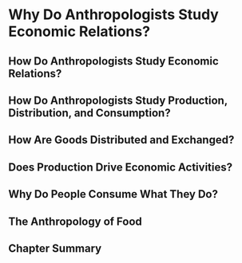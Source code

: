 # Why Do Anthropologists Study Economic Relations?

## How Do Anthropologists Study Economic Relations?
## How Do Anthropologists Study Production, Distribution, and Consumption?
## How Are Goods Distributed and Exchanged?
## Does Production Drive Economic Activities?
## Why Do People Consume What They Do?
## The Anthropology of Food
## Chapter Summary